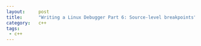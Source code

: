 ```yaml
---
layout:     post
title:      "Writing a Linux Debugger Part 6: Source-level breakpoints"
category:   c++
tags:
 - c++
---
```

